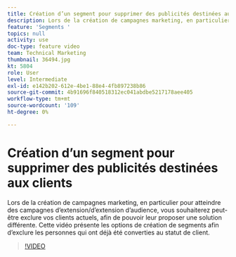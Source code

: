 ```yaml
---
title: Création d’un segment pour supprimer des publicités destinées aux clients
description: Lors de la création de campagnes marketing, en particulier pour atteindre des campagnes d’extension/d’extension d’audience, vous souhaiterez peut-être exclure vos clients actuels, afin de pouvoir leur proposer une solution différente. Cette vidéo présente les options de création de segments afin d’exclure les personnes qui ont déjà été converties au statut de client.
feature: 'Segments '
topics: null
activity: use
doc-type: feature video
team: Technical Marketing
thumbnail: 36494.jpg
kt: 5804
role: User
level: Intermediate
exl-id: e142b202-612e-4be1-88e4-4fb897238b86
source-git-commit: 4b91696f840518312ec041abdbe5217178aee405
workflow-type: tm+mt
source-wordcount: '109'
ht-degree: 0%

---
```


# Création d’un segment pour supprimer des publicités destinées aux clients

Lors de la création de campagnes marketing, en particulier pour atteindre des campagnes d’extension/d’extension d’audience, vous souhaiterez peut-être exclure vos clients actuels, afin de pouvoir leur proposer une solution différente. Cette vidéo présente les options de création de segments afin d’exclure les personnes qui ont déjà été converties au statut de client.

>[!VIDEO](https://video.tv.adobe.com/v/36494/?quality=12&learn=on)
